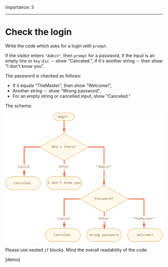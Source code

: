 importance: 3

---

# Check the login

Write the code which asks for a login with `prompt`.

If the visitor enters `"Admin"`, then `prompt` for a password, if the input is an empty line or `key:Esc` -- show "Canceled.", if it's another string -- then show "I don't know you".

The password is checked as follows:

- If it equals "TheMaster", then show "Welcome!",
- Another string -- show "Wrong password",
- For an empty string or cancelled input, show "Canceled."

The schema:

![](ifelse_task.png)

Please use nested `if` blocks. Mind the overall readability of the code.

[demo]
